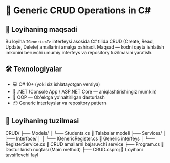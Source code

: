 # 🧾 Generic CRUD Operations in C#

## 📌 Loyihaning maqsadi
Bu loyiha `IGeneric<T>` interfeysi asosida C# tilida CRUD (Create, Read, Update, Delete) amallarini amalga oshiradi. Maqsad — kodni qayta ishlatish imkonini beruvchi umumiy interfeys va repository tuzilmasini yaratish.

## 🛠 Texnologiyalar
- 💻 C# 10+ (yoki siz ishlatayotgan versiya)
- 🧱 .NET (Console App / ASP.NET Core — aniqlashtirishingiz mumkin)
- 🧩 OOP — Ob'ektga yo'naltirilgan dasturlash
- 📦 Generic interfeyslar va repository pattern

## 📁 Loyihaning tuzilmasi
CRUD/
├── Models/
│   └── Students.cs               📄 Talabalar modeli
├── Services/
│   ├── Interface/
│   │   └── IGenericRegister.cs   📄 Generic interfeys
│   └── RegisterService.cs        📄 CRUD amallarni bajaruvchi service
├── Program.cs                    📄 Dastur kirish nuqtasi (Main method)
├── CRUD.csproj                   📄 Loyihani tavsiflovchi fayl

